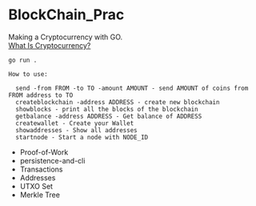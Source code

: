 # BlockChain_Prac

Making a Cryptocurrency with GO.  
[What Is Cryptocurrency?](https://www.investopedia.com/terms/c/cryptocurrency.asp)

```
go run .
```

```
How to use:

  send -from FROM -to TO -amount AMOUNT - send AMOUNT of coins from FROM address to TO
  createblockchain -address ADDRESS - create new blockchain
  showblocks - print all the blocks of the blockchain
  getbalance -address ADDRESS - Get balance of ADDRESS
  createwallet - Create your Wallet
  showaddresses - Show all addresses
  startnode - Start a node with NODE_ID
```

- Proof-of-Work
- persistence-and-cli
- Transactions
- Addresses
- UTXO Set
- Merkle Tree
